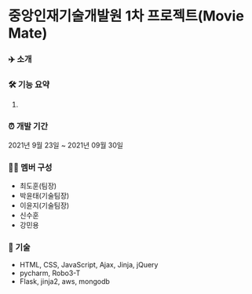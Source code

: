 # 중앙인재기술개발원 1차 프로젝트(Movie Mate)

### ✈️ 소개

    
### 🛠 기능 요약
1. 

### ⏰ 개발 기간
2021년 9월 23일 ~ 2021년 09월 30일  

### 👩‍💻 멤버 구성
- 최도훈(팀장)
- 박윤태(기술팀장)
- 이윤지(기술팀장)
- 신수훈
- 강민용

### 📌 기술
- HTML, CSS, JavaScript, Ajax, Jinja, jQuery
- pycharm, Robo3-T
- Flask, jinja2, aws, mongodb
